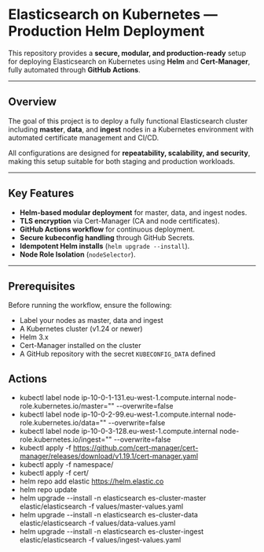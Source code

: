 # Elasticsearch on Kubernetes — Production Helm Deployment

This repository provides a **secure, modular, and production-ready** setup for deploying Elasticsearch on Kubernetes using **Helm** and **Cert-Manager**, fully automated through **GitHub Actions**.

---

## Overview

The goal of this project is to deploy a fully functional Elasticsearch cluster including **master**, **data**, and **ingest** nodes in a Kubernetes environment with automated certificate management and CI/CD.

All configurations are designed for **repeatability, scalability, and security**, making this setup suitable for both staging and production workloads.

---

## Key Features

- **Helm-based modular deployment** for master, data, and ingest nodes.
- **TLS encryption** via Cert-Manager (CA and node certificates).
- **GitHub Actions workflow** for continuous deployment.
- **Secure kubeconfig handling** through GitHub Secrets.
- **Idempotent Helm installs** (`helm upgrade --install`).
- **Node Role Isolation** (`nodeSelector`).

---

## Prerequisites

Before running the workflow, ensure the following:
- Label your nodes as master, data and ingest
- A Kubernetes cluster (v1.24 or newer)
- Helm 3.x
- Cert-Manager installed on the cluster
- A GitHub repository with the secret `KUBECONFIG_DATA` defined

## Actions
- kubectl label node ip-10-0-1-131.eu-west-1.compute.internal node-role.kubernetes.io/master="" --overwrite=false
- kubectl label node ip-10-0-2-99.eu-west-1.compute.internal node-role.kubernetes.io/data="" --overwrite=false
- kubectl label node ip-10-0-3-128.eu-west-1.compute.internal node-role.kubernetes.io/ingest="" --overwrite=false
- kubectl apply -f https://github.com/cert-manager/cert-manager/releases/download/v1.19.1/cert-manager.yaml
- kubectl apply -f namespace/
- kubectl apply -f cert/
- helm repo add elastic https://helm.elastic.co
- helm repo update
- helm upgrade --install -n elasticsearch es-cluster-master elastic/elasticsearch -f values/master-values.yaml
- helm upgrade --install -n elasticsearch es-cluster-data elastic/elasticsearch -f values/data-values.yaml
- helm upgrade --install -n elasticsearch es-cluster-ingest elastic/elasticsearch -f values/ingest-values.yaml

          


